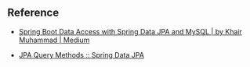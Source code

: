 

## Reference

-  [Spring Boot Data Access with Spring Data JPA and MySQL | by Khair Muhammad | Medium](https://medium.com/@khairmuhammadmemon/spring-boot-data-access-with-spring-data-jpa-and-mysql-afe90e28b05d)

- [JPA Query Methods :: Spring Data JPA](https://docs.spring.io/spring-data/jpa/reference/jpa/query-methods.html#jpa.query-methods.query-creation)